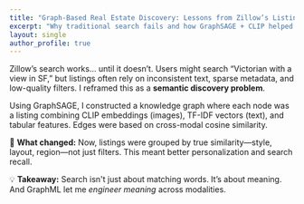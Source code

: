 ```yaml
---
title: "Graph-Based Real Estate Discovery: Lessons from Zillow’s Listing Problem"
excerpt: "Why traditional search fails and how GraphSAGE + CLIP helped me fix it."
layout: single
author_profile: true
---
```



Zillow’s search works… until it doesn’t. Users might search “Victorian with a view in SF,” but listings often rely on inconsistent text, sparse metadata, and low-quality filters. I reframed this as a **semantic discovery problem**.

Using GraphSAGE, I constructed a knowledge graph where each node was a listing combining CLIP embeddings (images), TF-IDF vectors (text), and tabular features. Edges were based on cross-modal cosine similarity.

🏡 **What changed:** Now, listings were grouped by true similarity—style, layout, region—not just filters. This meant better personalization and search recall.

💡 **Takeaway:** Search isn't just about matching words. It’s about meaning. And GraphML let me *engineer meaning* across modalities.
        
